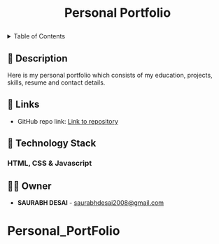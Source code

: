 

<h1 align="center">

Personal Portfolio
</h1>

<details>
<summary>Table of Contents</summary>

- [Description](#description)
- [Links](#links)
- [Tech Stack](#tech-stack)
- [Owner](#owner)


</details>

## 📝 Description
Here is my personal portfolio which consists of my education, projects, skills, resume and contact details. 



## 🔗 Links

- GitHub repo link: [Link to repository](https://github.com/SaurabhDesai804/Personal-Portfolio.git)


## 🤖 Technology Stack
<h3>HTML, CSS & Javascript</h3>



## 👩‍💻 Owner
- **SAURABH DESAI** - saurabhdesai2008@gmail.com

# Personal_PortFolio

